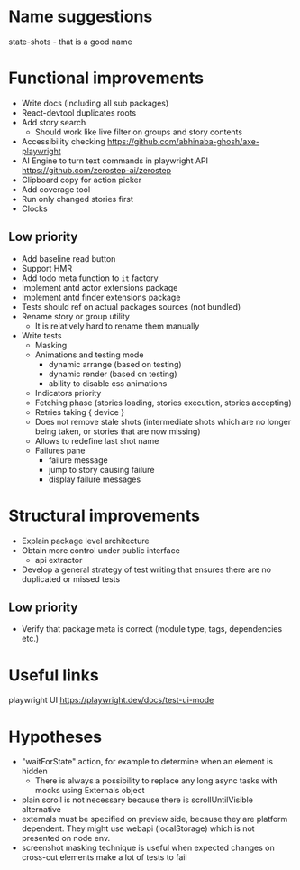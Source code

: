 # Name suggestions

state-shots - that is a good name

# Functional improvements

* Write docs (including all sub packages)
* React-devtool duplicates roots
* Add story search
    * Should work like live filter on groups and story contents
* Accessibility checking https://github.com/abhinaba-ghosh/axe-playwright
* AI Engine to turn text commands in playwright API https://github.com/zerostep-ai/zerostep
* Clipboard copy for action picker
* Add coverage tool
* Run only changed stories first
* Clocks

## Low priority

* Add baseline read button
* Support HMR
* Add todo meta function to `it` factory
* Implement antd actor extensions package
* Implement antd finder extensions package
* Tests should ref on actual packages sources (not bundled)
* Rename story or group utility
    * It is relatively hard to rename them manually
* Write tests
    * Masking
    * Animations and testing mode
        * dynamic arrange (based on testing)
        * dynamic render (based on testing)
        * ability to disable css animations
    * Indicators priority
    * Fetching phase (stories loading, stories execution, stories accepting)
    * Retries taking { device }
    * Does not remove stale shots (intermediate shots which are no longer being taken, or stories that are now missing)
    * Allows to redefine last shot name
    * Failures pane
        * failure message
        * jump to story causing failure
        * display failure messages

# Structural improvements

* Explain package level architecture
* Obtain more control under public interface
    * api extractor
* Develop a general strategy of test writing that ensures there are no duplicated or missed tests

## Low priority

* Verify that package meta is correct (module type, tags, dependencies etc.)

# Useful links

playwright UI https://playwright.dev/docs/test-ui-mode

# Hypotheses

* "waitForState" action, for example to determine when an element is hidden
    * There is always a possibility to replace any long async tasks with mocks using Externals object
* plain scroll is not necessary because there is scrollUntilVisible alternative
* externals must be specified on preview side, because they are platform dependent.
  They might use webapi (localStorage) which is not presented on node env.
* screenshot masking technique is useful when expected changes on cross-cut elements make a lot of tests to fail
